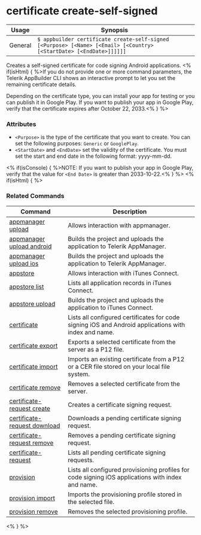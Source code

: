 certificate create-self-signed
==========

Usage | Synopsis
------|-------
General | `$ appbuilder certificate create-self-signed [<Purpose> [<Name> [<Email> [<Country> [<StartDate> [<EndDate>]]]]]]`

Creates a self-signed certificate for code signing Android applications. <% if(isHtml) { %>If you do not provide one or more command parameters, the Telerik AppBuilder CLI shows an interactive prompt to let you set
the remaining certificate details. 

Depending on the certificate type, you can install your app for testing or you can publish it in Google Play.
If you want to publish your app in Google Play, verify that the certificate expires after October 22, 2033.<% } %>

### Attributes
* `<Purpose>` is the type of the certificate that you want to create. You can set the following purposes: `Generic` or `GooglePlay`.
* `<StartDate>` and `<EndDate>` set the validity of the certificate. You must set the start and end date in the following format: yyyy-mm-dd. 

<% if(isConsole) { %>NOTE: If you want to publish your app in Google Play, verify that the value for `<End Date>` is greater than 2033-10-22.<% } %>
<% if(isHtml) { %> 
### Related Commands

Command | Description
----------|----------
[appmanager upload](appmanager.html) | Allows interaction with appmanager.
[appmanager upload android](appmanager-upload-android.html) | Builds the project and uploads the application to Telerik AppManager.
[appmanager upload ios](appmanager-upload-ios.html) | Builds the project and uploads the application to Telerik AppManager.
[appstore](appstore.html) | Allows interaction with iTunes Connect.
[appstore list](appstore-list.html) | Lists all application records in iTunes Connect.
[appstore upload](appstore-upload.html) | Builds the project and uploads the application to iTunes Connect.
[certificate](certificate.html) | Lists all configured certificates for code signing iOS and Android applications with index and name.
[certificate export](certificate-export.html) | Exports a selected certificate from the server as a P12 file.
[certificate import](certificate-import.html) | Imports an existing certificate from a P12 or a CER file stored on your local file system.
[certificate remove](certificate-remove.html) | Removes a selected certificate from the server.
[certificate-request create](certificate-request-create.html) | Creates a certificate signing request.
[certificate-request download](certificate-request-download.html) | Downloads a pending certificate signing request.
[certificate-request remove](certificate-request-remove.html) | Removes a pending certificate signing request.
[certificate-request](certificate-request.html) | Lists all pending certificate signing requests.
[provision](provision.html) | Lists all configured provisioning profiles for code signing iOS applications with index and name.
[provision import](provision-import.html) | Imports the provisioning profile stored in the selected file.
[provision remove](provision-remove.html) | Removes the selected provisioning profile.
<% } %>